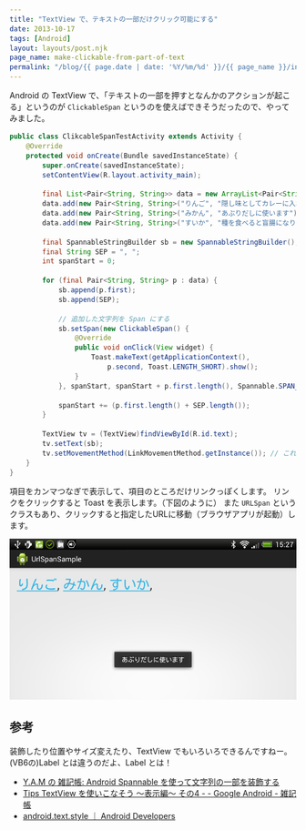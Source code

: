 ```yaml
---
title: "TextView で、テキストの一部だけクリック可能にする"
date: 2013-10-17
tags: [Android]
layout: layouts/post.njk
page_name: make-clickable-from-part-of-text
permalink: "/blog/{{ page.date | date: '%Y/%m/%d' }}/{{ page_name }}/index.html"
---
```

Android の TextView で、「テキストの一部を押すとなんかのアクションが起こる」というのが ``ClickableSpan`` というのを使えばできそうだったので、やってみました。
<!--more-->
```java ClikcableSpanTestActivity.java
public class ClikcableSpanTestActivity extends Activity {
	@Override
    protected void onCreate(Bundle savedInstanceState) {
        super.onCreate(savedInstanceState);
        setContentView(R.layout.activity_main);
        
        final List<Pair<String, String>> data = new ArrayList<Pair<String,String>>();
        data.add(new Pair<String, String>("りんご", "隠し味としてカレーに入れます"));
        data.add(new Pair<String, String>("みかん", "あぶりだしに使います"));
        data.add(new Pair<String, String>("すいか", "種を食べると盲腸になります（嘘）"));
        
        final SpannableStringBuilder sb = new SpannableStringBuilder();
        final String SEP = ", ";
        int spanStart = 0;

        for (final Pair<String, String> p : data) {
            sb.append(p.first);
            sb.append(SEP);

            // 追加した文字列を Span にする
            sb.setSpan(new ClickableSpan() {
				@Override
				public void onClick(View widget) {
					Toast.makeText(getApplicationContext(), 
						p.second, Toast.LENGTH_SHORT).show();
				}
			}, spanStart, spanStart + p.first.length(), Spannable.SPAN_EXCLUSIVE_EXCLUSIVE);
            
            spanStart += (p.first.length() + SEP.length());
		}
        
        TextView tv = (TextView)findViewById(R.id.text);
        tv.setText(sb);
        tv.setMovementMethod(LinkMovementMethod.getInstance()); // これ忘れるとクリックできなくて小一時間悩む
    }
}
```

項目をカンマつなぎで表示して、項目のところだけリンクっぽくします。
リンクをクリックすると Toast を表示します。（下図のように）
また ``URLSpan`` というクラスもあり、クリックすると指定したURLに移動（ブラウザアプリが起動）します。

![](/img/posts/using_clickablespan_01.png)

## 参考

装飾したり位置やサイズ変えたり、TextView でもいろいろできるんですねー。
(VB6の)Label とは違うのだよ、Label とは！

* [Y.A.M の 雑記帳: Android Spannable を使って文字列の一部を装飾する](http://y-anz-m.blogspot.com/2011/08/androidspannable.html)
* [Tips TextView を使いこなそう ～表示編～ その4 - - Google Android - 雑記帳](http://d.hatena.ne.jp/androidprogram/20100529/1275086958)
* [android.text.style ｜ Android Developers](http://developer.android.com/reference/android/text/style/package-summary.html)